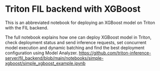 # Triton FIL backend with XGBoost
This is an abbreviated notebook for deploying an XGBoost model on Triton with the FIL backend. 

The full notebook explains how one can deploy XGBoost model in Triton, check deployment status and send inference requests, set concurrent model execution and dynamic batching and find the best deployment configuration using Model Analyzer.
https://github.com/triton-inference-server/fil_backend/blob/main/notebooks/simple-xgboost/simple_xgboost_example.ipynb
